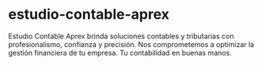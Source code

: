 # estudio-contable-aprex
Estudio Contable Aprex brinda soluciones contables y tributarias con profesionalismo, confianza y precisión. Nos comprometemos a optimizar la gestión financiera de tu empresa. Tu contabilidad en buenas manos.
